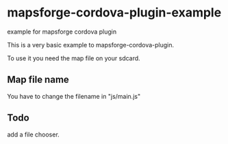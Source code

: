 mapsforge-cordova-plugin-example
================================

example for mapsforge cordova plugin

This is a very basic example to mapsforge-cordova-plugin.

To use it you need the map file on your sdcard. 

Map file name
-------------------
You have to change the filename in "js/main.js"

Todo
-----
add a file chooser. 


